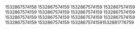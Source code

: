 1532867574158
1532867574159
1532867574159
1532867574159
1532867574159
1532867574159
1532867574159
1532867574159
1532867574159
1532867574159
1532867574159
1532867574159
1532867574159
1532867574159
15328675741591532881776759